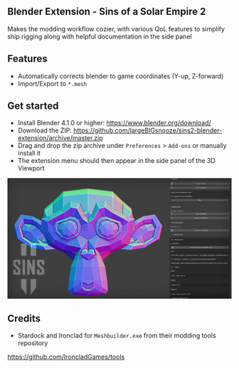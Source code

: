 ## Blender Extension - Sins of a Solar Empire 2
Makes the modding workflow cozier, with various QoL features to simplify ship rigging along with helpful documentation in the side panel

## Features
- Automatically corrects blender to game coordinates (Y-up, Z-forward)
- Import/Export to `*.mesh`

## Get started

- Install Blender 4.1.0 or higher: https://www.blender.org/download/
- Download the ZIP: https://github.com/largeBIGsnooze/sins2-blender-extension/archive/master.zip
- Drag and drop the zip archive under `Preferences` > `Add-ons` or manually install it
- The extension menu should then appear in the side panel of the 3D Viewport

<img src="./blender_splash.png"></img>


## Credits
- Stardock and Ironclad for `Meshbuilder.exe` from their modding tools repository

https://github.com/IroncladGames/tools
